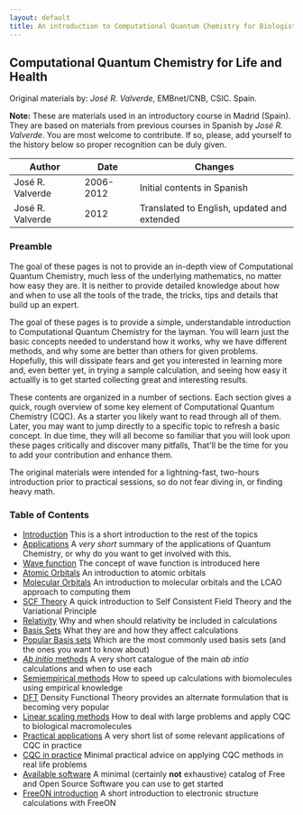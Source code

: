 ```yaml
---
layout: default
title: An introduction to Computational Quantum Chemistry for Biologists
---
```


Computational Quantum Chemistry for Life and Health
---------------------------------------------------

Original materials by: *José R. Valverde*, EMBnet/CNB, CSIC. Spain.

**Note:** These are materials used in an introductory course in Madrid
(Spain). They are based on materials from previous courses in Spanish by
*José R. Valverde*. You are most welcome to contribute. If so, please, add
yourself to the history below so proper recognition can be duly given.

|Author|Date|Changes|
|------|----|-------|
|José R. Valverde|2006-2012|Initial contents in Spanish|
|José R. Valverde|2012|Translated to English, updated and extended|

### Preamble

The goal of these pages is not to provide an in-depth view of Computational
Quantum Chemistry, much less of the underlying mathematics, no matter how easy
they are. It is neither to provide detailed knowledge about how and when to
use all the tools of the trade, the tricks, tips and details that build up an
expert.

The goal of these pages is to provide a simple, understandable introduction to
Computational Quantum Chemistry for the layman. You will learn just the basic
concepts needed to understand how it works, why we have different methods, and
why some are better than others for given problems. Hopefully, this will
dissipate fears and get you interested in learning more and, even better yet,
in trying a sample calculation, and seeing how easy it actuallly is to get
started collecting great and interesting results.

These contents are organized in a number of sections. Each section gives a
quick, rough overview of some key element of Computational Quantum Chemistry
(CQC). As a starter you likely want to read through all of them. Later, you
may want to jump directly to a specific topic to refresh a basic concept. In
due time, they will all become so familiar that you will look upon these pages
critically and discover many pitfalls, That'll be the time for you to add your
contribution and enhance them.

The original materials were intended for a lightning-fast, two-hours
introduction prior to practical sessions, so do not fear diving in, or finding
heavy math.

### Table of Contents

-   [Introduction](ICQCB_Introduction.html "wikilink") This is a short
    introduction to the rest of the topics
-   [Applications](ICQCB_Applications.html "wikilink") A *very short* summary of
    the applications of Quantum Chemistry, or why do you want to get involved
    with this.
-   [Wave function](ICQCB_Wavefunction.html "wikilink") The concept of wave
    function is introduced here
-   [Atomic Orbitals](ICQCB_Orbitals.html "wikilink") An introduction to atomic
    orbitals
-   [Molecular Orbitals](ICQCB_Molecular_Orbitals.html "wikilink") An
    introduction to molecular orbitals and the LCAO approach to computing them
-   [SCF Theory](ICQCB_SCF_Theory.html "wikilink") A quick introduction to Self
    Consistent Field Theory and the Variational Principle
-   [Relativity](ICQCB_Relativity.html "wikilink") Why and when should relativity
    be included in calculations
-   [Basis Sets](ICQCB_Basis_Sets.html "wikilink") What they are and how they
    affect calculations
-   [Popular Basis sets](ICQCB_Popular_Basis_Sets.html "wikilink") Which are
    the most commonly used basis sets (and the ones you want to know about)
-   [*Ab initio* methods](ICQCB_Ab_initio_methods.html "wikilink") A very short
    catalogue of the main *ab intio* calculations and when to use each
-   [Semiempirical methods](ICQCB_Semiempirical_methods.html "wikilink") How
    to speed up calculations with biomolecules using empirical knowledge
-   [DFT](ICQCB_DFT.html "wikilink") Density Functional Theory provides an
    alternate formulation that is becoming very popular
-   [Linear scaling methods](ICQCB_Linear_Scaling.html "wikilink") How to deal
    with large problems and apply CQC to biological macromolecules
-   [Practical applications](ICQCB_Practical_Applications.html "wikilink") A
    very short list of some relevant applications of CQC in practice
-   [CQC in practice](ICQCB_CQC_in_practice.html "wikilink") Minimal practical
    advice on applying CQC methods in real life problems
-   [Available software](ICQCB_Available_software.html "wikilink") A minimal
    (certainly **not** exhaustive) catalog of Free and Open Source Software
    you can use to get started
-   [FreeON introduction](ICQCB_FreeON_intro.html "wikilink") A short
    introduction to electronic structure calculations with FreeON

